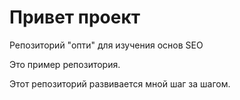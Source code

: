 # Привет проект
Репозиторий "опти" для изучения основ SEO

Это пример репозитория.

Этот репозиторий развивается мной шаг за шагом.
